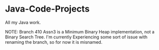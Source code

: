 # Java-Code-Projects
All my Java work. 

NOTE: Branch 410 Assn3 is a Minimum Binary Heap implementation, not a Binary Search Tree. I'm currently Experiencing some sort of issue with renaming the branch, so for now it is misnamed. 
